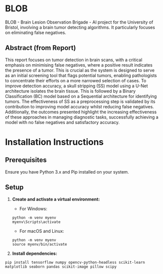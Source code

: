 # BLOB

BLOB - Brain Lesion Observation Brigade - AI project for the University of Bristol, involving a brain tumor detecting algorithms. It particularly focuses on eliminating false negatives. 

## Abstract (from Report)

This report focuses on tumor detection in brain scans, with a critical emphasis on minimising false negatives, where a positive result indicates the presence of a tumor. This is crucial as the system is designed to serve as an initial screening tool that flags potential tumors, enabling pathologists to concentrate their efforts on a more narrowed selection of cases. To improve detection accuracy, a skull stripping (SS) model using a U-Net architecture isolates the brain tissue. This is followed by a Binary Classification (BC) model based on a Sequential architecture for identifying tumors. The effectiveness of SS as a preprocessing step is validated by its contribution to improving model accuracy whilst reducing false negatives. Additionally, the outcomes presented highlight the increasing effectiveness of these approaches in managing diagnostic tasks, successfully achieving a model with no false negatives and satisfactory accuracy.

# Installation Instructions

## Prerequisites
Ensure you have Python 3.x and Pip installed on your system.

## Setup
1. **Create and activate a virtual environment:**

    - For Windows:
    ```
    python -m venv myenv
    myenv\Scripts\activate
    ```

    - For macOS and Linux:
    ```
    python -m venv myenv
    source myenv/bin/activate
    ```

2.  **Install dependencies:**
```
pip install tensorflow numpy opencv-python-headless scikit-learn matplotlib seaborn pandas scikit-image pillow scipy
```




